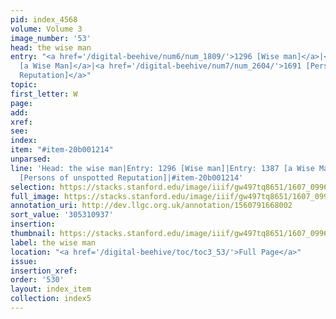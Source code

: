 ```yaml
---
pid: index_4568
volume: Volume 3
image_number: '53'
head: the wise man
entry: "<a href='/digital-beehive/num6/num_1809/'>1296 [Wise man]</a>|<a href='/digital-beehive/num6/num_1984/'>1387
  [a Wise Man]</a>|<a href='/digital-beehive/num7/num_2604/'>1691 [Persons of unspotted
  Reputation]</a>"
topic:
first_letter: W
page:
add:
xref:
see:
index:
item: "#item-20b001214"
unparsed:
line: 'Head: the wise man|Entry: 1296 [Wise man]|Entry: 1387 [a Wise Man]|Entry: 1691
  [Persons of unspotted Reputation]|#item-20b001214'
selection: https://stacks.stanford.edu/image/iiif/gw497tq8651/1607_0996/175,937,725,183/full/0/default.jpg
full_image: https://stacks.stanford.edu/image/iiif/gw497tq8651/1607_0996/full/full/0/default.jpg
annotation_uri: http://dev.llgc.org.uk/annotation/1560791668002
sort_value: '305310937'
insertion:
thumbnail: https://stacks.stanford.edu/image/iiif/gw497tq8651/1607_0996/175,937,725,183/150,/0/default.jpg
label: the wise man
location: "<a href='/digital-beehive/toc/toc3_53/'>Full Page</a>"
issue:
insertion_xref:
order: '530'
layout: index_item
collection: index5
---
```


